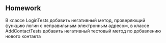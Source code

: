 ##  Homework

В классе LoginTests добавить негативный метод, проверяющий функцию логин с неправильным электронным адресом, в классе AddContactTests добавить негативный тестовый метод по добавлению нового контакта